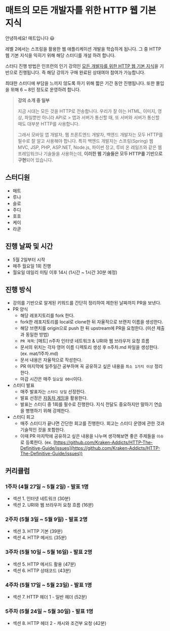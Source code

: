 # 매트의 모든 개발자를 위한 HTTP 웹 기본 지식

안녕하세요! 매트입니다 😃

레벨 2에서는 스프링을 활용한 웹 애플리케이션 개발을 학습하게 됩니다. 그 중 HTTP 웹 기본 지식을 익히기 위해 해당 스터디를 개설 하려 합니다.

스터디 진행 방법은 인프런의 인기 강의인 [모든 개발자를 위한 HTTP 웹 기본 지식](https://www.inflearn.com/course/http-%EC%9B%B9-%EB%84%A4%ED%8A%B8%EC%9B%8C%ED%81%AC)을 기반으로 진행됩니다. 즉 해당 강의가 구매 완료된 상태여야 참여가 가능합니다.

최대한 스터디에 부담을 느끼지 않도록 하기 위해 짧은 기간 동안 진행됩니다. 또한 몰입을 위해 6 ~ 8인 정도로 운영하려 합니다.

> **강의 소개 중 일부**
>
> 지금 시대는 모든 것을 HTTP로 전송합니다. 우리가 잘 아는 HTML, 이미지, 영상, 파일뿐만 아니라 API로 > 앱과 서버가 통신할 때, 또 서버와 서버가 통신할 때도 대부분 HTTP를 사용합니다. 
> 
> 그래서 모바일 앱 개발자, 웹 프론트엔드 개발자, 백엔드 개발자는 모두 HTTP를 필수로 잘 알고 사용해야 합니다. 특히 백엔드 개발자는 스프링(Spring) 웹 MVC, JSP, PHP, ASP.NET, Node.js, 파이썬 장고, 루비 온 레일즈와 같은 웹 프레임워크나 기술들을 사용하는데, **이러한 웹 기술들은 모두 HTTP를 기반으로 구현**되어 있습니다.
> 

## 스터디원

- 매트
- 루나
- 슬로
- 주디
- 호호
- 케이
- 라쿤

## 진행 날짜 및 시간

- 5월 2일부터 시작
- 매주 월요일 1회 진행
- 월요일 데일리 미팅 이후 14시 (1시간 ~ 1시간 30분 예정)

## 진행 방식

- 강의를 기반으로 알게된 키워드를 간단히 정리하여 제한된 날짜까지 PR을 보낸다.
- PR 양식
    - 해당 레포지토리를 fork 한다.
    - fork한 레포지토리를 local로 clone한 뒤 자율적으로 브랜치 이름을 생성한다.
    - 해당 브랜치를 origin으로 push 한 뒤 upstream에 PR을 요청한다. (미션 제출과 동일한 방법)
    - `PR 제목`: [매트] n주차 인터넷 네트워크 & URI와 웹 브라우저 요청 흐름
    - 문서의 위치는 각자 영어 이름 디렉토리 생성 후 n주차.md 파일을 생성한다. (ex. mat/1주차.md)
    - 문서 내용은 자율적으로 작성한다.
    - PR 마지막에 일주일간 공부하며 꼭 공유하고 싶은 내용을 `최소 1가지 이상` 정리한다.
    - 마감 시간은 매주 `일요일 00시`이다.
- 스터디 발표
    - 매주 발표자는 `스터디 당일` 선정한다.
    - 발표 선정은 [자동차 게임](https://sunhpark42.github.io/javascript-racingcar/)을 활용한다.
    - 발표는 스터디 중 1회를 필수로 진행한다. 지식 전달도 중요하지만 말하기 연습을 병행하기 위해 강제한다.
- 스터디 회고
    - 매주 스터디가 끝나면 간단한 회고를 진행한다. 회고는 스터디 운영에 관한 것과 기술적인 것을 포함한다.
    - 이때 PR 마지막에 공유하고 싶은 내용을 나누며 생각해보면 좋은 주제들을 `이슈`로 등록한다. (ex. [https://github.com/Kraken-Addicts/HTTP-The-Definitive-Guide/issues](https://github.com/Kraken-Addicts/HTTP-The-Definitive-Guide/issues))

## 커리큘럼

### 1주차 (4월 27일 ~ 5월 2일) - 발표 1명

- 섹션 1. 인터넷 네트워크 (30분)
- 섹션 2. URI와 웹 브라우저 요청 흐름 (16분)

### 2주차 (5월 3일 ~ 5월 9일) - 발표 2명

- 섹션 3. HTTP 기본 (39분)
- 섹션 4. HTTP 메서드 (35분)

### 3주차 (5월 10일 ~ 5월 16일) - 발표 2명

- 섹션 5. HTTP 메서드 활용 (47분)
- 섹션 6. HTTP 상태코드 (43분)

### 4주차 (5월 17일 ~ 5월 23일) - 발표 1명

- 섹션 7. HTTP 헤더 1 - 일반 헤더 (52분)

### 5주차 (5월 24일 ~ 5월 30일) - 발표 1명

- 섹션 8. HTTP 헤더 2 - 캐시와 조건부 요청 (42분)
